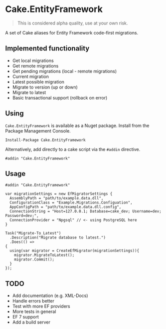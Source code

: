 # Cake.EntityFramework

> This is considered alpha quality, use at your own risk.

A set of Cake aliases for Entity Framework code-first migrations.

## Implemented functionality

* Get local migrations
* Get remote migrations
* Get pending migrations (local - remote migrations)
* Current migration
* Latest possible migration
* Migrate to version (up or down)
* Migrate to latest
* Basic transactional support (rollback on error)

## Using

`Cake.EntityFramework` is available as a Nuget package. Install from the Package Management Console.
```
Install-Package Cake.EntityFramework
```

Alternatively, add directly to a cake script via the `#addin` directive.
```
#addin "Cake.EntityFramework"
```

## Usage

```
#addin "Cake.EntityFramework"

var migrationSettings = new EfMigratorSettings {
  AssemblyPath = "path/to/example.data.dll",
  ConfigurationClass = "Example.Migrations.Configuation",
  AppConfigPath = "path/to/example.data.dll.config",
  ConnectionString = "Host=127.0.0.1; Database=cake_dev; Username=dev; Password=dev;",
  ConnectionProvider = "Npgsql" // <- using PostgreSQL here
}

Task("Migrate-To_Latest")
  .Description("Migrate database to latest.")
  .Does(() =>
{
  using(var migrator = CreateEfMigrator(migrationSettings)){
    migrator.MigrateToLatest();
    migrator.Commit();
  }
});
```

## TODO

* Add documentation (e.g. XML-Docs)
* Handle errors better
* Test with more EF providers
* More tests in general
* EF 7 support
* Add a build server
